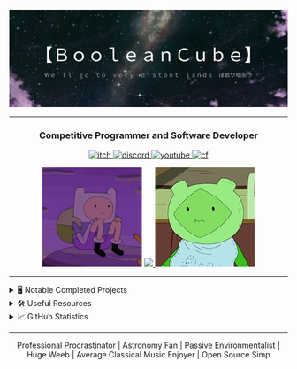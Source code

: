 <p align="center">
  <img src="https://github.com/BooleanCube/BooleanCube/blob/main/images/githubbanner.png" alt="Ｗｅ＇ｌｌ　ｇｏ　ｔｏ　ｖｅｒｙ　ｄｉｓｔａｎｔ　ｌａｎｄｓ　ぼ畝ワ咽永ラ" href="https://booleancube.github.io/" width=800>
</p>

----

<h3 align="center">Competitive Programmer and Software Developer</h3>
<p align="center"> 
  <a href="https://booleancube.itch.io/"> <img src="https://img.shields.io/badge/-itch.io-black?style=for-the-badge&logo=itch.io" alt="itch"> </a> 
  <a href="https://discord.gg/3ZDpPyR"> <img src="https://img.shields.io/badge/-discord-black?style=for-the-badge&logo=discord" alt="discord"> </a> 
  <a href="https://www.youtube.com/channel/UCsivrachJyFVLi7V60lrd6g"> <img src="https://img.shields.io/badge/-youtube-black?style=for-the-badge&logo=youtube&color=ff0000" alt="youtube"> </a> 
  <a href="https://codeforces.com/profile/booleancub3"> <img src="https://img.shields.io/badge/-codeforces-black?style=for-the-badge&logo=codeforces" alt="cf"> </a> 
</p>

<p align="center">
    <img src="https://github.com/BooleanCube/BooleanCube/blob/main/images/bac4890e854599a841f9a36befeeac0b.jpg" width=180 />
    <a href="https://discord.gg/3ZDpPyR"> <img src="https://lanyard.cnrad.dev/api/525126007330570259?idleMessage=Ｗｅ＇ｌｌ　ｇｏ　ｔｏ　ｖｅｒｙ　ｄｉｓｔａｎｔ　ｌａｎｄｓ　煙ム加スけヨ" width=350/> </a>
    <img src="https://github.com/BooleanCube/BooleanCube/blob/main/images/fern-adventure-time.gif" width=180 />
</p>

----

<details>
  <summary> 🖥️ Notable Completed Projects </summary>
  
  Project                        | Technology         | Theme                   | Location
  ------------------------------ | ------------------ | ----------------------- | --------------------------------------------------------------
  Personal Website               | HTML/CSS/JS        | Website                 | https://booleancube.github.io/
  Lollipop Bot                   | Java/Maven/JDA     | Discord Bot             | https://github.com/BooleanCube/lollipop-discord
  Lollipop Website               | HTML/CSS/JS        | Website                 | https://lollipop-bot.github.io/
  keylab.nvim                    | Lua/Vimscript      | Vim Plugin              | https://github.com/BooleanCube/keylab.nvim
  NeovimKeys                     | Java Swing         | Application             | https://github.com/BooleanCube/NeovimKeys
  DiscordDB                      | Java/JSON/JDA      | Database Library        | https://github.com/BooleanCube/DiscordDB
  Digit Detection                | Java Swing         | Machine Learning App    | https://github.com/BooleanCube/digit-detection
  Planetary Chad                 | Python3            | Discord Bot             | https://github.com/OkeWoke/Astro-Discord-Bot
  Stock Bot                      | Python3/Matplotlib | Artificial Intelligence | https://github.com/BooleanCube/stock-bot
  Wordle AI                      | Java               | Artificial Intelligence | https://github.com/BooleanCube/Wordle-AI
  2048 AI                        | Python3/Pygame     | Artificial Intelligence | https://github.com/BooleanCube/2048-AI
  JGMP (for 2d graphics)         | Java/Maven         | Math/Physics Library    | https://github.com/BooleanCube/jgmp
  Chaos Theory Reasearch         | Python3/Manim      | Math Research           | https://github.com/BooleanCube/chaos-theory
  Collatz Conjecture Research    | Python3/Matplotlib | Math Research           | https://github.com/BooleanCube/collatz-conjecture
  Falling Sand Simulation        | Java Swing         | Simulation/Game         | https://github.com/BooleanCube/falling-sand-sim
  Giant Enemy Spider             | OpenTk/C#          | Game                    | https://booleancube.itch.io/giantenemyspider
  Immortality                    | C#/Unity           | Game                    | https://booleancube.itch.io/immortality
  Together                       | C#/Unity           | Game                    | https://booleancube.itch.io/together
  TDPlanner                      | Python/Tkinter     | Utility Application     | https://github.com/BooleanCube/TDPlanner
  Enigma Simulation              | C++                | Simulation              | https://github.com/BooleanCube/Enigma-Simulation
  MAO Timer                      | C#/Unity           | Utility Application     | https://github.com/BooleanCube/mao-timer
  Procedural Island Generation   | Java               | Algorithm/Research      | https://github.com/BooleanCube/Procedural-Island-Generation
  GolemCube                      | Java/JDA           | Discord Bot             | https://github.com/BooleanCube/GolemCube
  A* Pathfinding Simulation      | Java Swing         | Algorithm Simulation    | https://github.com/BooleanCube/AStar-Pathfinding-Simulation
  zelk.vim                       | Vimscript          | Config Colorscheme      | https://github.com/BooleanCube/zelk.vim
  
</details>

<details>
  <summary> 🛠️ Useful Resources </summary>
  
  Resource                                                                    | Description
  -----------                                                                 | --------------
  [Hackpack](https://github.com/BooleanCube/hackpack)                         | My ICPC Hackpack with code templates to advanced data structures and algorithms
  [CP Solutions](https://github.com/BooleanCube/cp)                           | All of my competitive programming problem solutions to various judge sites.
  [UCF Learnset Solutions](https://github.com/BooleanCube/ucf-learnset)       | All of my submissions to problems on the UCF Learnset (private problem database)
  [AOC 2021](https://github.com/BooleanCube/aoc-2021)                         | All of my advent of code 2021 day solutions
  [AOC 2022](https://github.com/BooleanCube/aoc-2022)                         | All of my advent of code 2022 day solutions
  [CPBook](https://github.com/BooleanCube/CPBook)                             | A book/guide to competitive programming written by BooleanCube.
  [Range Query](https://github.com/BooleanCube/RangeQuery)                    | Range Query problem solutions and algorithms explored.
  [Heaps](https://github.com/BooleanCube/heaps)                               | Understand the mechanisms hidden behind the Priority Queue data structure.
  [Binary Search Trees](https://github.com/BooleanCube/BinarySearchTrees)     | Binary Search Tree problem solutions, algorithms and data structures explored.
  [JDA4 Tutorial Bot](https://github.com/BooleanCube/TutorialBot)             | A discord bot written for my JDA4 youtube tutorial series can be used for referencing.
  [Arch Dotfiles](https://github.com/BooleanCube/arch-dotfiles)               | Configuration dotfiles on Arch Linux (ArchOS distro) platform.
  [Ubuntu Dotfiles](https://github.com/BooleanCube/ubuntu-dotfiles)           | Configuration dotfiles on Ubuntu Linux (Budgie flavor) platform.
  [Windows Dotfiles](https://github.com/BooleanCube/windows-dotfiles)         | Configuration dotfiles on Windows 10 platform. (old)
 
</details>

<details>
  <summary> 📈 GitHub Statistics </summary>
  <div align="center">
    <img src="https://komarev.com/ghpvc/?username=BooleanCube&&style=flat-square" align="center" />
  </div>  

  <p align="center">
    <img src="https://github-readme-stats.vercel.app/api?username=BooleanCube&hide_border=true&show_icons=true&bg_color=1e1e2e&text_color=cdd6f4&icon_color=cba6f7&title_color=94e2d5" alt="Stats" width=400/> 
    <img src="https://github-readme-stats.vercel.app/api/top-langs/?username=BooleanCube&layout=compact&hide_border=true&hide=html&show_icons=true&bg_color=1e1e2e&text_color=cdd6f4&icon_color=cba6f7&title_color=94e2d5" alt="Langs" /> 
    <img src="http://github-readme-streak-stats.herokuapp.com?user=BooleanCube&theme=tokyonight" alt="Streak" width = 400/>
  </p>
</details>

----

<p align="center">
  Professional Procrastinator | Astronomy Fan | Passive Environmentalist | Huge Weeb | Average Classical Music Enjoyer | Open Source Simp <br>
</p>
